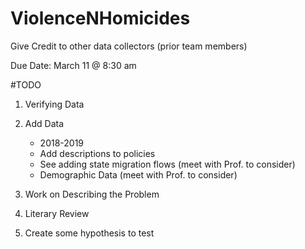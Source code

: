 # ViolenceNHomicides

Give Credit to other data collectors (prior team members)

Due Date: March 11 @ 8:30 am

#TODO
1. Verifying Data
2. Add Data
    
    - 2018-2019
    - Add descriptions to policies
    - See adding state migration flows (meet with Prof. to consider)
    - Demographic Data (meet with Prof. to consider)
    
3. Work on Describing the Problem
4. Literary Review
5. Create some hypothesis to test